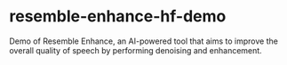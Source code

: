 # resemble-enhance-hf-demo
Demo of Resemble Enhance, an AI-powered tool that aims to improve the overall quality of speech by performing denoising and enhancement.
